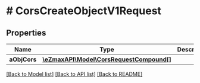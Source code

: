 # # CorsCreateObjectV1Request

## Properties

Name | Type | Description | Notes
------------ | ------------- | ------------- | -------------
**aObjCors** | [**\eZmaxAPI\Model\CorsRequestCompound[]**](CorsRequestCompound.md) |  |

[[Back to Model list]](../../README.md#models) [[Back to API list]](../../README.md#endpoints) [[Back to README]](../../README.md)
